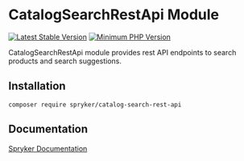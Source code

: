 # CatalogSearchRestApi Module
[![Latest Stable Version](https://poser.pugx.org/spryker/catalog-search-rest-api/v/stable.svg)](https://packagist.org/packages/spryker/catalog-search-rest-api)
[![Minimum PHP Version](https://img.shields.io/badge/php-%3E%3D%207.4-8892BF.svg)](https://php.net/)

CatalogSearchRestApi module provides rest API endpoints to search products and search suggestions.

## Installation

```
composer require spryker/catalog-search-rest-api
```

## Documentation

[Spryker Documentation](https://academy.spryker.com/developing_with_spryker/module_guide/modules.html)
